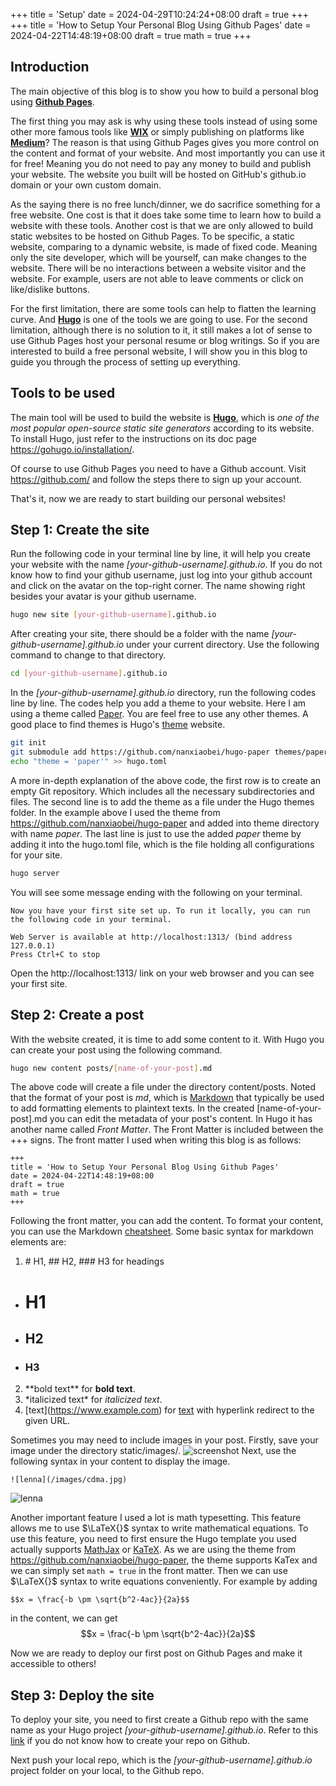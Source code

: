 +++
title = 'Setup'
date = 2024-04-29T10:24:24+08:00
draft = true
+++
+++
title = 'How to Setup Your Personal Blog Using Github Pages'
date = 2024-04-22T14:48:19+08:00
draft = true
math = true
+++
## Introduction
The main objective of this blog is to show you how to build a personal blog using **[Github Pages](https://docs.github.com/en/pages)**. 

The first thing you may ask is why using these tools instead of using some other more famous tools like **[WIX](https://www.wix.com/)** or simply publishing on platforms like **[Medium](https://medium.com/)**? The reason is that using Github Pages gives you more control on the content and format of your website. And most importantly you can use it for free! Meaning you do not need to pay any money to build and publish your website. The website you built will be hosted on GitHub's github.io domain or your own custom domain.

As the saying there is no free lunch/dinner, we do sacrifice something for a free website. One cost is that it does take some time to learn how to build a website with these tools. Another cost is that we are only allowed to build static websites to be hosted on Github Pages. To be specific, a static website, comparing to a dynamic website, is made of fixed code. Meaning only the site developer, which will be yourself, can make changes to the website. There will be no interactions between a website visitor and the website. For example, users are not able to leave comments or click on like/dislike buttons. 

For the first limitation, there are some tools can help to flatten the learning curve. And **[Hugo](https://gohugo.io/)** is one of the tools we are going to use. For the second limitation, although there is no solution to it, it still makes a lot of sense to use Github Pages host your personal resume or blog writings. So if you are interested to build a free personal website, I will show you in this blog to guide you through the process of setting up everything.

## Tools to be used
The main tool will be used to build the website is **[Hugo](https://gohugo.io/)**, which is *one of the most popular open-source static site generators* according to its website. To install Hugo, just refer to the instructions on its doc page https://gohugo.io/installation/.

Of course to use Github Pages you need to have a Github account. Visit https://github.com/ and follow the steps there to sign up your account.

That's it, now we are ready to start building our personal websites!

## Step 1: Create the site
Run the following code in your terminal line by line, it will help you create your website with the name *[your-github-username].github.io*. If you do not know how to find your github username, just log into your github account and click on the avatar on the top-right corner. The name showing right besides your avatar is your github username. 
```bash {class="my-class" id="create-site" lineNos=inline tabWidth=2}
hugo new site [your-github-username].github.io
```

After creating your site, there should be a folder with the name *[your-github-username].github.io* under your current directory. Use the following command to change to that directory.
```bash {class="my-class" id="cd-folder" lineNos=inline tabWidth=2}
cd [your-github-username].github.io
```

In the *[your-github-username].github.io* directory, run the following codes line by line. The codes help you add a theme to your website. Here I am using a theme called [Paper](https://themes.gohugo.io/themes/hugo-paper/). You are feel free to use any other themes. A good place to find themes is Hugo's [theme](https://themes.gohugo.io/) website. 
```bash {class="my-class" id="add-theme" lineNos=inline tabWidth=2}
git init
git submodule add https://github.com/nanxiaobei/hugo-paper themes/paper
echo "theme = 'paper'" >> hugo.toml
```
A more in-depth explanation of the above code, the first row is to create an empty Git repository. Which includes all the necessary subdirectories and files. The second line is to add the theme as a file under the Hugo themes folder. In the example above I used the theme from https://github.com/nanxiaobei/hugo-paper and added into theme directory with name *paper*. The last line is just to use the added *paper* theme by adding it into the hugo.toml file, which is the file holding all configurations for your site.
```bash {class="my-class" id="launch-site" lineNos=inline tabWidth=2}
hugo server
```
You will see some message ending with the following on your terminal.
```
Now you have your first site set up. To run it locally, you can run the following code in your terminal.

Web Server is available at http://localhost:1313/ (bind address 127.0.0.1) 
Press Ctrl+C to stop
```
Open the http://localhost:1313/ link on your web browser and you can see your first site.

## Step 2: Create a post
With the website created, it is time to add some content to it. With Hugo you can create your post using the following command.
```bash {class="my-class" id="create-post" lineNos=inline tabWidth=2}
hugo new content posts/[name-of-your-post].md
```
The above code will create a file under the directory content/posts. Noted that the format of your post is *md*, which is [Markdown](https://www.markdownguide.org/getting-started/) that typically be used to add formatting elements to plaintext texts. In the created [name-of-your-post].md you can edit the metadata of your post's content. In Hugo it has another name called *Front Matter*. The Front Matter is included between the +++ signs. The front matter I used when writing this blog is as follows:
```
+++
title = 'How to Setup Your Personal Blog Using Github Pages'
date = 2024-04-22T14:48:19+08:00
draft = true
math = true
+++
```

Following the front matter, you can add the content. To format your content, you can use the Markdown [cheatsheet](https://www.markdownguide.org/cheat-sheet/). Some basic syntax for markdown elements are:
1. \# H1, \#\# H2, \#\#\# H3 for headings
- # H1
- ## H2
- ### H3
2. \*\*bold text\*\* for **bold text**.
3. \*italicized text\* for *italicized text*.
4. \[text](https://www.example.com) for [text](https://www.example.com) with hyperlink redirect to the given URL.

Sometimes you may need to include images in your post. Firstly, save your image under the directory static/images/. 
![screenshot](/images/screenshot.png)
Next, use the following syntax in your content to display the image.
```
![lenna](/images/cdma.jpg)
```
![lenna](/images/cdma.jpg)


Another important feature I used a lot is math typesetting. This feature allows me to use $\LaTeX{}$ syntax to write mathematical equations. To use this feature, you need to first ensure the Hugo template you used actually supports [MathJax](https://www.mathjax.org/) or [KaTeX](https://katex.org/). As we are using the theme from https://github.com/nanxiaobei/hugo-paper, the theme supports KaTex and we can simply set `math = true` in the front matter. Then we can use $\LaTeX{}$ syntax to write equations conveniently. For example by adding
```
$$x = \frac{-b \pm \sqrt{b^2-4ac}}{2a}$$
```
in the content, we can get 
$$x = \frac{-b \pm \sqrt{b^2-4ac}}{2a}$$

Now we are ready to deploy our first post on Github Pages and make it accessible to others!

## Step 3: Deploy the site
To deploy your site, you need to first create a Github repo with the same name as your Hugo project *[your-github-username].github.io*. Refer to this [link](https://docs.github.com/en/repositories/creating-and-managing-repositories/quickstart-for-repositories) if you do not know how to create your repo on Github.

Next push your local repo, which is the *[your-github-username].github.io* project folder on your local, to the Github repo.
